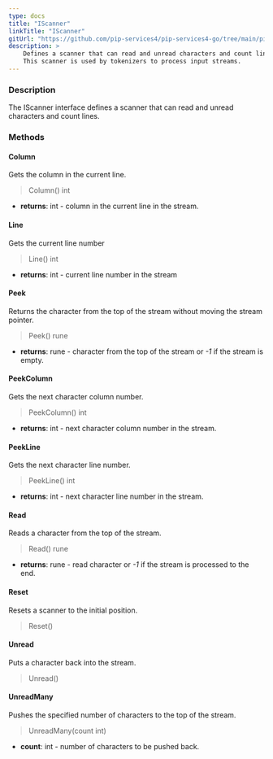 ```yaml
---
type: docs
title: "IScanner"
linkTitle: "IScanner"
gitUrl: "https://github.com/pip-services4/pip-services4-go/tree/main/pip-services4-expressions-go"
description: > 
    Defines a scanner that can read and unread characters and count lines.
    This scanner is used by tokenizers to process input streams.
---
```


### Description

The IScanner interface defines a scanner that can read and unread characters and count lines.


### Methods

#### Сolumn
Gets the column in the current line.

> Column() int

- **returns**: int - column in the current line in the stream.

#### Line
Gets the current line number

> Line() int

- **returns**: int - current line number in the stream


#### Peek
Returns the character from the top of the stream without moving the stream pointer.

> Peek() rune

- **returns**: rune - character from the top of the stream or *-1* if the stream is empty.


#### PeekColumn
Gets the next character column number.

> PeekColumn() int

- **returns**: int - next character column number in the stream.


#### PeekLine
Gets the next character line number.

> PeekLine() int

- **returns**: int - next character line number in the stream.

#### Read
Reads a character from the top of the stream.

> Read() rune

- **returns**: rune - read character or *-1* if the stream is processed to the end.

#### Reset
Resets a scanner to the initial position.

> Reset() 


#### Unread
Puts a character back into the stream.

> Unread()

#### UnreadMany
Pushes the specified number of characters to the top of the stream.
> UnreadMany(count int)

- **count**: int - number of characters to be pushed back.

